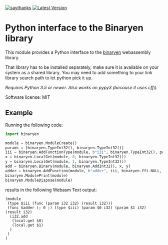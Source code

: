 [![saythanks](https://img.shields.io/badge/say-thanks-ff69b4.svg)](https://saythanks.io/to/irmen)
[![Latest Version](https://img.shields.io/pypi/v/pybinaryen.svg)](https://pypi.python.org/pypi/pybinaryen/)


# Python interface to the Binaryen library

This module provides a Python interface to the
[binaryen](https://github.com/WebAssembly/binaryen) webassembly library.

That library has to be installed separately, make sure it is available on your system as a shared library.
You may need to add something to your link library search path to let python pick it up.

*Requires Python 3.5 or newer.  Also works on pypy3 (because it uses cffi).* 

Software license: MIT

## Example

Running the following code:
```python
import binaryen

module = binaryen.ModuleCreate()
params = [binaryen.TypeInt32(), binaryen.TypeInt32()]
iii = binaryen.AddFunctionType(module, b"iii", binaryen.TypeInt32(), params, len(params))
x = binaryen.LocalGet(module, 0, binaryen.TypeInt32())
y = binaryen.LocalGet(module, 1, binaryen.TypeInt32())
add = binaryen.Binary(module, binaryen.AddInt32(), x, y)
adder = binaryen.AddFunction(module, b"adder", iii, binaryen.ffi.NULL, 0, add)
binaryen.ModulePrint(module)
binaryen.ModuleDispose(module)
```

results in the following Webasm Text output:
```
(module
 (type $iii (func (param i32 i32) (result i32)))
 (func $adder (; 0 ;) (type $iii) (param $0 i32) (param $1 i32) (result i32)
  (i32.add
   (local.get $0)
   (local.get $1)
  )
 )
)
```
